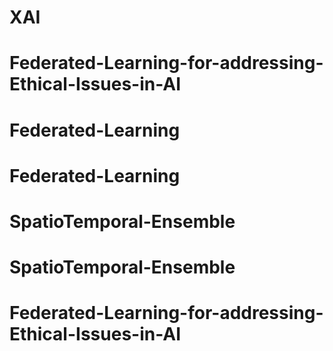 # XAI
# Federated-Learning-for-addressing-Ethical-Issues-in-AI
# Federated-Learning
# Federated-Learning
# SpatioTemporal-Ensemble
# SpatioTemporal-Ensemble
# Federated-Learning-for-addressing-Ethical-Issues-in-AI
